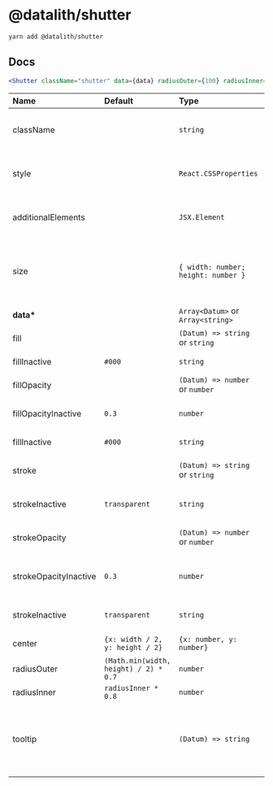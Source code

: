 # @datalith/shutter

```sh
yarn add @datalith/shutter
```

## Docs

```jsx
<Shutter className="shutter" data={data} radiusOuter={100} radiusInner={80} />
```

| Name                  | Default                               | Type                                | Description                                                  |
| :-------------------- | :------------------------------------ | :---------------------------------- | :----------------------------------------------------------- |
| className             |                                       | `string`                            | Custom css classes to apply to the SVG                       |
| style                 |                                       | `React.CSSProperties`               | Custom style object to apply to the SVG                      |
| additionalElements    |                                       | `JSX.Element`                       | Optional elements to add to the SVG                          |
| size                  |                                       | `{ width: number; height: number }` | Width and Height of the SVG. Default is parent node size.    |
| <b>data\*</b>         |                                       | `Array<Datum>` or `Array<string>`   | Array of data                                                |
| fill                  |                                       | `(Datum) => string` or `string`     | Fill color accessor                                          |
| fillInactive          | `#000`                                | `string`                            | Fill Inactive accessor                                       |
| fillOpacity           |                                       | `(Datum) => number` or `number`     | Fill Opacity accessor                                        |
| fillOpacityInactive   | `0.3`                                 | `number`                            | Fill Opacity Inactive accessor                               |
| fillInactive          | `#000`                                | `string`                            | Fill Inactive accessor                                       |
| stroke                |                                       | `(Datum) => string` or `string`     | Stroke color accessor                                        |
| strokeInactive        | `transparent`                         | `string`                            | Stroke Inactive accessor                                     |
| strokeOpacity         |                                       | `(Datum) => number` or `number`     | Stroke Opacity accessor                                      |
| strokeOpacityInactive | `0.3`                                 | `number`                            | Stroke Opacity Inactive accessor                             |
| strokeInactive        | `transparent`                         | `string`                            | Stroke Inactive accessor                                     |
| center                | `{x: width / 2, y: height / 2}`       | `{x: number, y: number}`            | Center of the dataviz                                        |
| radiusOuter           | `(Math.min(width, height) / 2) * 0.7` | `number`                            | Outer radius                                                 |
| radiusInner           | `radiusInner * 0.8`                   | `number`                            | Inner radius                                                 |
| tooltip               |                                       | `(Datum) => string`                 | Return HTML or text as a string to show on element mouseover |
